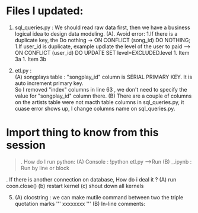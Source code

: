 
# Files I updated:

1. sql_queries.py :  We should read raw data first, then we have a business logical idea to design data modeling. 
    (A). Avoid error: 
         1.If there is a  duplicate key,  the Do nothing -> ON CONFLICT (song_id) DO NOTHING;
         1.If user_id is duplicate, example  updlate   the level of the user to paid  --> ON CONFLICT (user_id) DO UPDATE SET level=EXCLUDED.level
         1. Item 3a
         1. Item 3b
    
    
12. etl.py :  
    (A) songplays table :  "songplay_id" column is SERIAL PRIMARY KEY. It is auto increment primary key.  
    So I removed "index" columns in  line 63 , we don't need to specify the value for "songplay_id" column there.
    (B) There are a couple of columns on the artists table were not macth table columns in sql_queries.py, it cuase error shows up, I change columns name on sql_queries.py.
    
# Import thing to know from this session 

    
>. How do I run python: 
    (A) Console : !python etl.py -->Run 
    (B) _.ipynb : Run by line or block
    
.  If there is another connection on database, How do i deal it ?
    (A) run coon.close()
    (b) restart kernel 
    (c) shout down all kernels

5. (A) clocstring : we can make mutile command  between two  the triple quotation marks   ''' xxxxxxxx '''
   (B) In-line comments:
